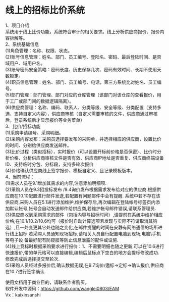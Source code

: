 # 线上的招标比价系统
1、项目介绍<br />
  系统用于线上比价功能，系统符合审计的相关要求。线上分析供应商报价、报价内容拆解等。<br />
2、系统基础信息<br />
(1)角色管理：名称、权限、状态。<br />
(2)账号信息管理：姓名、部门、员工编号、登陆名、密码、最后登陆时间、是否域用户、域用户名。<br />
(3)账号密码安全策略：密码长度、历史保存几次、密码有效时间、长期不使用天数锁定。<br />
(4)职员信息管理：姓名、部门、员工编号、电话，第三方系统比对姓名、员工编号。<br />
(5)部门管理：部门管理、部门对应的仓库管理（该部门对该仓库的查看报价，用于工厂或部门间的数据逻辑隔离）。<br />
(6)供应商管理：名称、编码、联系人、分类等级、安全等级、分类配置（支持多选、支持自定义内容），供应商审核（自定义需要审核的文件，供应商通过审核后，登录系统后才显示报价等业务菜单）<br />
3、比价/招标功能<br />
  (1)采购申请编号、采购明细。<br />
  (2)采购内容发布：采购员选择要发布的采购单，并选择相应的供应商，设置比价的时间、分别给供应商发送邮件。<br />
  (3)比价过程（类似招标），实时报价（可以设置开标前价格是否保密）、比价时分析价格、分析供应商审核文件是否有效、供应商IP地址是否重复、供应商终端设备ID、支持临时分包、分标段，支持多轮次报价<br />
  (4)价格确认供应商线上签字报价、模板自定义、且记录模板版本。<br />
4、当前流程：<br />
  (1)需求人员在9.1增加其需求的内容,注意添加明细项.<br />
  (2)采购人员在9.3招投标发布 /9.4询价发布根据需求发布给对应的供应商.根据供应商在10.10配置进行邮件发送,若配置有问题邮件中会有提醒. 系统中若不存在该供应商,采购人员在5.1进行添加维护,维护保存后,再次编辑在登陆帐号标签页内添加默认帐号,帐号会自动发送邮件给供应商,若维护帐号邮件错误,请联系管理员.<br />
  (3)供应商收到采购需求的邮件（包括内容与招标时间）,请提前在系统中维护相应价格,在10.1/10.2/10.6均可（报价时自动计算选项若发现与实际不符请取消其钩选）,且一处变更其它处也随之变化,在邮件提醒的时间在安静有网络通信的场所进行线上招标.若采购人员通知现场招标,请相关人员自行配置电脑到现场,电脑\手机等电子设 
     备最好配有防窥膜等防止信息泄露的配件或设施.<br />
  (4)线上竞标时根据采购要求进行报价：1、不需要明细也随之更新,可以在10.6进行快速报价,带的单元格可以直接编辑,编辑后鼠标点下空白的地方会提标修改成功. 修改完成后选择提交至轮次.<br />
  (5)采购人员经过多报价后,确认数据无误,在9.7询价/邀标->定标->确认报价,供应商在10.7进行签字确认.<br />


使用文档用于商业目的，请联系作者购买。<br />
软件开发中源码：https://github.com/wanglei0803/EAM<br />
Vx：kaixinsanshi<br />

  
    
    
    

